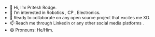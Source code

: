 - 👋 Hi, I’m Pritesh Rodge.
- 👀 I’m interested in Robotics , CP , Electronics.
- 💞️ Ready to collaborate on any open source project that excites me XD.
- 📫 Reach me through Linkedin or any other social media platforms .
- 😄 Pronouns: He/Him.


<!---
pre-tesh/pre-tesh is a ✨ special ✨ repository because its `README.md` (this file) appears on your GitHub profile.
You can click the Preview link to take a look at your changes.
--->
